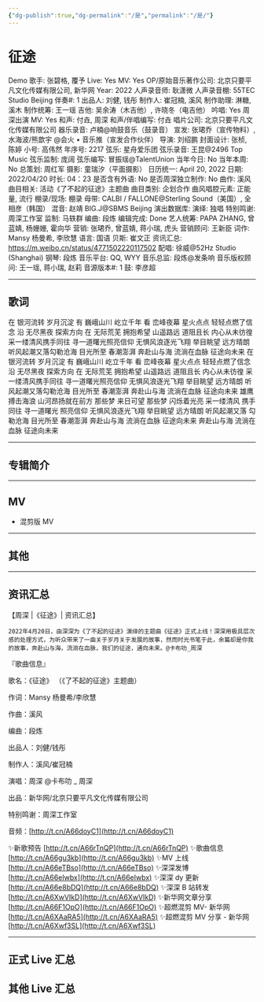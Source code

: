 ```yaml
---
{"dg-publish":true,"dg-permalink":"/是","permalink":"/是/"}
---
```



# 征途

Demo 歌手: 张碧格, 覆予
Live: Yes
MV: Yes
OP/原始音乐著作公司: 北京只要平凡文化传媒有限公司, 新华网
Year: 2022
人声录音师: 耿潇微
人声录音棚: 55TEC Studio Beijing
伴奏#: 1
出品人: 刘健, 钱彤
制作人: 崔冠楠, 溪风
制作助理: 淋糖, 溪木
制作统筹: 王一瑶
吉他: 吴余涛（木吉他）, 许晓冬（电吉他）
吟唱: Yes
周深出演 MV: Yes
和声: 付垚, 周深
和声/伴唱编写: 付垚
唱片公司: 北京只要平凡文化传媒有限公司
器乐录音: 卢楠@响鼓音乐（鼓录音）
宣发: 张珺乔（宣传物料）, 水海波/熊歆宇 @会火 • 音乐推（宣发合作伙伴）
导演: 刘绍鹏
封面设计: 张桢, 陈婷
小号: 高伟然
年序号: 2217
弦乐: 星舟爱乐团
弦乐录音: 王昆@2496 Top Music
弦乐监制: 庞阔
弦乐编写: 冒振瑶@TalentUnion
当年今日: No
当年本周: No
总策划: 周红军
摄影: 童瑞汐（平面摄影）
日历统一: April 20, 2022
日期: 2022/04/20
时长: 04：23
是否含有外语: No
是否周深独立制作: No
曲作: 溪风
曲目相关: 活动《了不起的征途》主题曲
曲目类别: 企划合作
曲风唱腔元素: 正能量, 流行
棚录/现场: 棚录
母带: CALBI / FALLONE@Sterling Sound（美国）, 全相彦（韩国）
混音: 赵靖 BIG.J@SBMS Beijing
演出数据库:
演绎: 独唱
特别鸣谢: 周深工作室
监制: 马轶群
编曲: 段炼
编辑完成: Done
艺人统筹: PAPA ZHANG, 曾蓝婧, 杨姗姗, 霍向华
营销: 张珺乔, 曾蓝婧, 蒋小瑞, 虎头
营销顾问: 王新臣
词作: Mansy 杨曼希, 李欣慧
语言: 国语
贝斯: 崔文正
资讯汇总: https://m.weibo.cn/status/4771502220117502
配唱: 徐威@52Hz Studio (Shanghai)
钢琴: 段炼
音乐平台: QQ, WYY
音乐总监: 段炼@发条响
音乐版权顾问: 王一瑶, 蒋小瑞, 赵莉
音源版本#: 1
鼓: 李彦超

---

## 歌词

在 银河流转 岁月沉淀
有 巍峨山川 屹立千年
看 峦峰夜幕 星火点点
轻轻点燃了信念
沿 无尽黑夜 探索方向
在 无际荒芜 拥抱希望
山遥路远 道阻且长
内心从未彷徨
采一缕清风携手同往
寻一道曙光照亮信仰
无惧风浪逐光飞翔
举目眺望 远方晴朗
听风起潮又落勾勒沧海
目光所至 春潮澎湃
奔赴山与海 流淌在血脉
征途向未来
在 银河流转 岁月沉淀
有 巍峨山川 屹立千年
看 峦峰夜幕 星火点点
轻轻点燃了信念
沿 无尽黑夜 探索方向
在 无际荒芜 拥抱希望
山遥路远 道阻且长
内心从未彷徨
采一缕清风携手同往
寻一道曙光照亮信仰
无惧风浪逐光飞翔
举目眺望 远方晴朗
听风起潮又落勾勒沧海
目光所至 春潮澎湃
奔赴山与海 流淌在血脉
征途向未来
雄鹰搏击海浪
山河昂扬就在前方
那些梦 来日可望
那些梦 闪烁着光亮
采一缕清风 携手同往
寻一道曙光 照亮信仰
无惧风浪逐光飞翔
举目眺望 远方晴朗
听风起潮又落 勾勒沧海
目光所至 春潮澎湃
奔赴山与海 流淌在血脉
征途向未来
奔赴山与海 流淌在血脉
征途向未来

---

## 专辑简介

---

## MV

- 混剪版 MV

---

## 其他

---

## 资讯汇总

【周深 |《征途》| 资讯汇总】

    2022年4月20日，由深深为《了不起的征途》演绎的主题曲《征途》正式上线！深深用极具层次感的处理方式，为听众带来了一曲关于岁月关于发展的故事，然而时光书笔于此，余篇却是你我的故事，奔赴山与海，流淌在血脉，我们的征途，通向未来。@卡布叻_周深

『歌曲信息』

歌名：《征途》
（《了不起的征途》主题曲）

作词：Mansy 杨曼希/李欣慧

作曲：溪风

编曲：段炼

出品人：刘健/钱彤

制作人：溪风/崔冠楠

演唱：周深 @卡布叻 _ 周深

出品：新华网/北京只要平凡文化传媒有限公司

特别鸣谢：周深工作室

音频：[http://t.cn/A66doyC1](http://t.cn/A66doyC1)

✨新歌预告 [http://t.cn/A66rTnQP](http://t.cn/A66rTnQP)
✨歌曲信息 [http://t.cn/A66gu3kb](http://t.cn/A66gu3kb)
✨MV 上线 [http://t.cn/A66eTBso](http://t.cn/A66eTBso)
✨深深发博 [http://t.cn/A66eIwbx](http://t.cn/A66eIwbx)
✨深深 dy 更新 [http://t.cn/A66e8bDQ](http://t.cn/A66e8bDQ)
✨深深 B 站转发 [http://t.cn/A6XwVIkD](http://t.cn/A6XwVIkD)
✨新华网文章分享 [http://t.cn/A66F1OpO](http://t.cn/A66F1OpO)
✨超燃混剪 MV- 新华网 [http://t.cn/A6XAaRA5](http://t.cn/A6XAaRA5)
✨超燃混剪 MV 分享 - 新华网 [http://t.cn/A6Xwf3SL](http://t.cn/A6Xwf3SL)

---

## 正式 Live 汇总

## 其他 Live 汇总
